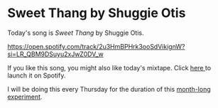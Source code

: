 # Sweet Thang by Shuggie Otis

Today's song is _Sweet Thang_ by Shuggie Otis.

https://open.spotify.com/track/2u3HmBPHrk3ooSdVikignW?si=LR_QBM9DSuyu2xJwZ0DV_w

If you like this song, you might also like today's mixtape. Click [here ](https://open.spotify.com/playlist/5CfEAMG2DlCu6H64e59jMj?si=CDq2PrwSRMaEv2je92HZmQ)to launch it on Spotify.

I will be doing this every Thursday for the duration of this [month-long experiment](https://blogofjake.com/2020/05/22/experimenting-with-blog-of-jake/).
